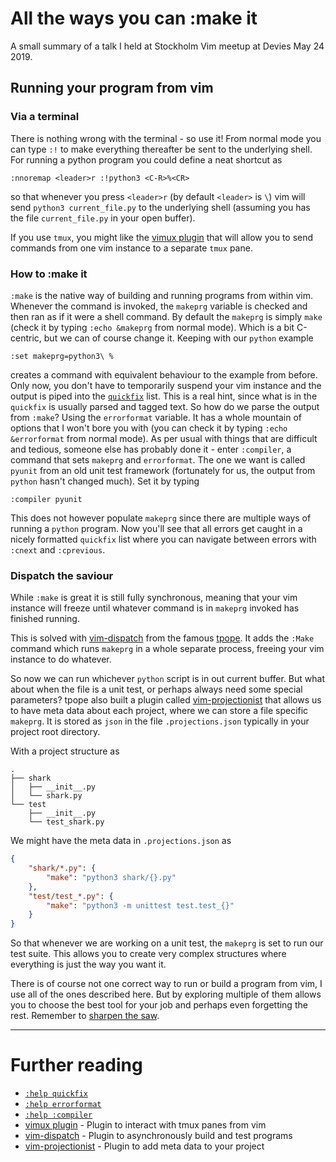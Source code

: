 # All the ways you can :make it #

A small summary of a talk I held at Stockholm Vim meetup at Devies May 24 2019.

## Running your program from vim ##

### Via a terminal ###

There is nothing wrong with the terminal - so use it! From normal mode you can type `:!` to make everything thereafter be sent to the underlying shell. For running a python program you could define a neat shortcut as

```vim
:nnoremap <leader>r :!python3 <C-R>%<CR>
```

so that whenever you press `<leader>r` (by default `<leader>` is `\`) vim will send `python3 current_file.py` to the underlying shell (assuming you has the file `current_file.py` in your open buffer).

If you use `tmux`, you might like the [vimux plugin](https://github.com/benmills/vimux) that will allow you to send commands from one vim instance to a separate `tmux` pane.

### How to :make it ###

`:make` is the native way of building and running programs from within vim. Whenever the command is invoked, the `makeprg` variable is checked and then ran as if it were a shell command. By default the `makeprg` is simply `make` (check it by typing `:echo &makeprg` from normal mode). Which is a bit C-centric, but we can of course change it. Keeping with our `python` example

```vim
:set makeprg=python3\ %
```

creates a command with equivalent behaviour to the example from before. Only now, you don't have to temporarily suspend your vim instance and the output is piped into the [`quickfix`](http://vimdoc.sourceforge.net/htmldoc/quickfix.html#quickfix) list. This is a real hint, since what is in the `quickfix` is usually parsed and tagged text. So how do we parse the output from `:make`? Using the `errorformat` variable. It has a whole mountain of options that I won't bore you with (you can check it by typing `:echo &errorformat` from normal mode). As per usual with things that are difficult and tedious, someone else has probably done it - enter `:compiler`, a command that sets `makeprg` and `errorformat`. The one we want is called `pyunit` from an old unit test framework (fortunately for us, the output from `python` hasn't changed much). Set it by typing
```vim
:compiler pyunit
```

This does not however populate `makeprg` since there are multiple ways of running a `python` program. Now you'll see that all errors get caught in a nicely formatted `quickfix` list where you can navigate between errors with `:cnext` and `:cprevious`.

### Dispatch the saviour ###

While `:make` is great it is still fully synchronous, meaning that your vim instance will freeze until whatever command is in `makeprg` invoked has finished running.

This is solved with [vim-dispatch](https://github.com/tpope/vim-dispatch) from the famous [tpope](https://github.com/tpope). It adds the `:Make` command which runs `makeprg` in a whole separate process, freeing your vim instance to do whatever.

So now we can run whichever `python` script is in out current buffer. But what about when the file is a unit test, or perhaps always need some special parameters? tpope also built a plugin called [vim-projectionist](https://github.com/tpope/vim-projectionist) that allows us to have meta data about each project, where we can store a file specific `makeprg`. It is stored as `json` in the file `.projections.json` typically in your project root directory.

With a project structure as

```
.
├── shark
│   ├── __init__.py
│   └── shark.py
└── test
    ├── __init__.py
    └── test_shark.py
```

We might have the meta data in `.projections.json` as

```json
{
    "shark/*.py": {
        "make": "python3 shark/{}.py"
    },
    "test/test_*.py": {
        "make": "python3 -m unittest test.test_{}"
    }
}
```

So that whenever we are working on a unit test, the `makeprg` is set to run our test suite. This allows you to create very complex structures where everything is just the way you want it.

There is of course not one correct way to run or build a program from vim, I use all of the ones described here. But by exploring multiple of them allows you to choose the best tool for your job and perhaps even forgetting the rest. Remember to [sharpen the saw](https://moolenaar.net/habits.html).

---

# Further reading #

* [`:help quickfix`](http://vimdoc.sourceforge.net/htmldoc/quickfix.html#quickfix)
* [`:help errorformat`](http://vimdoc.sourceforge.net/htmldoc/quickfix.html#errorformat)
* [`:help :compiler`](http://vimdoc.sourceforge.net/htmldoc/quickfix.html#:compiler)
* [vimux plugin](https://github.com/benmills/vimux) - Plugin to interact with tmux panes from vim
* [vim-dispatch](https://github.com/tpope/vim-dispatch) - Plugin to asynchronously build and test programs
* [vim-projectionist](https://github.com/tpope/vim-projectionist) - Plugin to add meta data to your project
